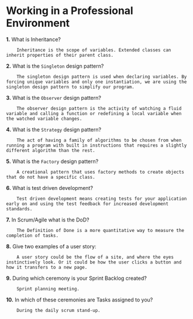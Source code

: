 # Working in a Professional Environment

**1.** What is Inheritance?
<!-- enter you answer in the space below -->
```
    Inheritance is the scope of variables. Extended classes can inherit properties of their parent class.
```
**2.** What is the `Singleton` design pattern?
<!-- enter you answer in the space below -->
```
    The singleton design pattern is used when declaring variables. By forcing unique variables and only one instantiation, we are using the singleton design pattern to simplify our program.
```
**3.** What is the `Observer` design pattern?
<!-- enter you answer in the space below -->
```
    The observer design pattern is the activity of watching a fluid variable and calling a function or redefining a local variable when the watched variable changes.
```
**4.** What is the `Strategy` design pattern?
<!-- enter you answer in the space below -->
```
    The act of having a family of algorithms to be chosen from when running a program with built in instructions that requires a slightly different algorithm than the rest.
```
**5.** What is the `Factory` design pattern?
<!-- enter you answer in the space below -->
```
    A creational pattern that uses factory methods to create objects that do not have a specific class.
```
**6.** What is test driven development?
<!-- enter you answer in the space below -->
```
    Test driven development means creating tests for your application early on and using the test feedback for increased development standards.
```
**7.** In Scrum/Agile what is the DoD?
<!-- enter you answer in the space below -->
```
    The Definition of Done is a more quantitative way to measure the completion of tasks.
```
**8.** Give two examples of a user story:
<!-- enter you answer in the space below -->
```
    A user story could be the flow of a site, and where the eyes instinctively look. Or it could be how the user clicks a button and how it transfers to a new page.
```
**9.** During which ceremony is your Sprint Backlog created?
<!-- enter you answer in the space below -->
```
    Sprint planning meeting.
```
**10.** In which of these ceremonies are Tasks assigned to you?
<!-- enter you answer in the space below -->
```
    During the daily scrum stand-up.
```